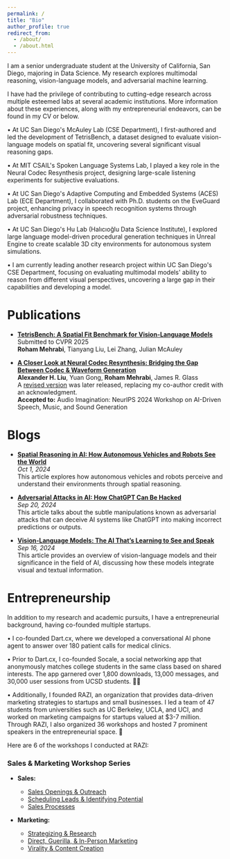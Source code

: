 ```yaml
---
permalink: /
title: "Bio"
author_profile: true
redirect_from: 
  - /about/
  - /about.html
---
```


I am a senior undergraduate student at the University of California, San Diego, majoring in Data Science. My research explores multimodal reasoning, vision-language models, and adversarial machine learning. 

I have had the privilege of contributing to cutting-edge research across multiple esteemed labs at several academic institutions. More information about these experiences, along with my entrepreneurial endeavors, can be found in my CV or below.

• At UC San Diego's McAuley Lab (CSE Department), I first-authored and led the development of TetrisBench, a dataset designed to evaluate vision-language models on spatial fit, uncovering several significant visual reasoning gaps.

• At MIT CSAIL's Spoken Language Systems Lab, I played a key role in the Neural Codec Resynthesis project, designing large-scale listening experiments for subjective evaluations.

• At UC San Diego's Adaptive Computing and Embedded Systems (ACES) Lab (ECE Department), I collaborated with Ph.D. students on the EveGuard project, enhancing privacy in speech recognition systems through adversarial robustness techniques.

• At UC San Diego's Hu Lab (Halıcıoğlu Data Science Institute), I explored large language model-driven procedural generation techniques in Unreal Engine to create scalable 3D city environments for autonomous system simulations.

• I am currently leading another research project within UC San Diego's CSE Department, focusing on evaluating multimodal models' ability to reason from different visual perspectives, uncovering a large gap in their capabilities and developing a model.

Publications
======
- **[TetrisBench: A Spatial Fit Benchmark for Vision-Language Models](https://rxhxm.github.io/TetrisBench/)**  
  Submitted to CVPR 2025  
  **Roham Mehrabi**, Tianyang Liu, Lei Zhang, Julian McAuley

- **[A Closer Look at Neural Codec Resynthesis: Bridging the Gap Between Codec & Waveform Generation](https://drive.google.com/file/d/1w74EMjgXiQyzofJ_YxM5THqzTGZX2HkU/view?usp=sharing)**  
  **Alexander H. Liu**, Yuan Gong, **Roham Mehrabi**, James R. Glass  
  A [revised version](https://arxiv.org/abs/2410.22448) was later released, replacing my co-author credit with an acknowledgment.  
  **Accepted to:** Audio Imagination: NeurIPS 2024 Workshop on AI-Driven Speech, Music, and Sound Generation

Blogs
======
- **[Spatial Reasoning in AI: How Autonomous Vehicles and Robots See the World](https://medium.com/@roham.meh/spatial-reasoning-in-ai-how-autonomous-vehicles-and-robots-see-the-world-4ca37e12df4c?source=user_profile_page---------0-------------ecacea291355---------------)**  
  *Oct 1, 2024*  
  This article explores how autonomous vehicles and robots perceive and understand their environments through spatial reasoning.

- **[Adversarial Attacks in AI: How ChatGPT Can Be Hacked](https://medium.com/@roham.meh/adversarial-attacks-in-ai-how-chatgpt-can-be-hacked-2f605e000342?source=user_profile_page---------1-------------ecacea291355---------------)**  
  *Sep 20, 2024*  
  This article talks about the subtle manipulations known as adversarial attacks that can deceive AI systems like ChatGPT into making incorrect predictions or outputs.

- **[Vision-Language Models: The AI That’s Learning to See and Speak](https://medium.com/@roham.meh/what-are-vision-language-models-vlms-the-ai-thats-learning-to-see-and-speak-f4169f148136?source=user_profile_page---------2-------------ecacea291355---------------)**  
  *Sep 16, 2024*  
  This article provides an overview of vision-language models and their significance in the field of AI, discussing how these models integrate visual and textual information.


Entrepreneurship
======
In addition to my research and academic pursuits, I have a entrepreneurial background, having co-founded multiple startups. 

• I co-founded Dart.cx, where we developed a conversational AI phone agent to answer over 180 patient calls for medical clinics. 

• Prior to Dart.cx, I co-founded Socale, a social networking app that anonymously matches college students in the same class based on shared interests. The app garnered over 1,800 downloads, 13,000 messages, and 30,000 user sessions from UCSD students. 📱🚀

• Additionally, I founded RAZI, an organization that provides data-driven marketing strategies to startups and small businesses. I led a team of 47 students from universities such as UC Berkeley, UCLA, and UCI, and worked on marketing campaigns for startups valued at $3-7 million. Through RAZI, I also organized 36 workshops and hosted 7 prominent speakers in the entrepreneurial space. 🎯

Here are 6 of the workshops I conducted at RAZI:

### Sales & Marketing Workshop Series
- **Sales:**
  - [Sales Openings & Outreach](https://drive.google.com/file/d/143_1-E2drALbmhIbg8fDcso3gbrVrxr3/view)
  - [Scheduling Leads & Identifying Potential](https://drive.google.com/file/d/14zkm9MWKTdOhqigHvzZ6I6OFBINhjnHU/view)
  - [Sales Processes](https://drive.google.com/file/d/1jAaN4idIFcxHGsbWp0zyjv0DRGQYiqS9/view)

- **Marketing:**
  - [Strategizing & Research](https://drive.google.com/file/d/1rkcipAtDVmaicokBdbIz3jyth94aP4qv/view)
  - [Direct, Guerilla, & In-Person Marketing](https://drive.google.com/file/d/1WrlZoF7YUHU_hxSYyXOyDp14qsAlUtmr/view)
  - [Virality & Content Creation](https://drive.google.com/file/d/1G00uMuxQ5SgzsHHcX0s5rM2H50mYFZ1a/view)
